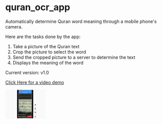 # quran_ocr_app

Automatically determine Quran word meaning through a mobile phone's camera.

Here are the tasks done by the app:

1) Take a picture of the Quran text
2) Crop the picture to select the word
3) Send the cropped picture to a server to determine the text
4) Displays the meaning of the word

Current version: v1.0

[Click Here for a video demo](https://youtube.com/shorts/DCRXBbBdsLg)

<img src="https://raw.githubusercontent.com/hashirabdulbasheer/my_assets/master/quran_ocr.png" width="25%">




